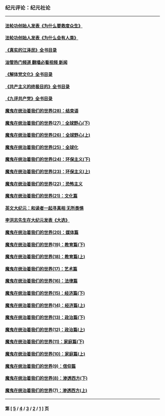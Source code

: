 ### 纪元评论：纪元社论
---
#### [法轮功创始人发表《为什么要救度众生》](../../pages/nsc422/n13975246.md?05220330) 
#### [法轮功创始人发表《为什么会有人类》](../../pages/nsc422/n13912117.md?05220330) 
#### [《真实的江泽民》全书目录](../../pages/nsc422/n13721399.md?05220330) 
#### [油管热门频道 翻墙必看视频 新闻](ok?05220330)
#### [《解体党文化》全书目录](../../pages/nsc422/n13721157.md?05220330) 
#### [《共产主义的终极目的》全书目录](../../pages/nsc422/n13721048.md?05220330) 
#### [《九评共产党》全书目录](../../pages/nsc422/n13708085.md?05220330) 
#### [魔鬼在统治着我们的世界(28)：结束语](../../pages/nsc422/n10936246.md?05220330) 
#### [魔鬼在统治着我们的世界(27)：全球野心(下)](../../pages/nsc422/n10928319.md?05220330) 
#### [魔鬼在统治着我们的世界(26)：全球野心(上)](../../pages/nsc422/n10900318.md?05220330) 
#### [魔鬼在统治着我们的世界(25)：全球化](../../pages/nsc422/n10788205.md?05220330) 
#### [魔鬼在统治着我们的世界(24)：环保主义(下)](../../pages/nsc422/n10695307.md?05220330) 
#### [魔鬼在统治着我们的世界(23)：环保主义(上)](../../pages/nsc422/n10688613.md?05220330) 
#### [魔鬼在统治着我们的世界(22)：恐怖主义](../../pages/nsc422/n10614727.md?05220330) 
#### [魔鬼在统治着我们的世界(21)：文化篇](../../pages/nsc422/n10597706.md?05220330) 
#### [英文大纪元：和读者一起寻真相 无所畏惧](../../pages/nsc422/n12542027.md?05220330) 
#### [李洪志先生在大纪元发表《大选》](../../pages/nsc422/n12534746.md?05220330) 
#### [魔鬼在统治着我们的世界(20)：媒体篇](../../pages/nsc422/n10586579.md?05220330) 
#### [魔鬼在统治着我们的世界(19)：教育篇(下)](../../pages/nsc422/n10564808.md?05220330) 
#### [魔鬼在统治着我们的世界(18)：教育篇(上)](../../pages/nsc422/n10526970.md?05220330) 
#### [魔鬼在统治着我们的世界(17)：艺术篇](../../pages/nsc422/n10499093.md?05220330) 
#### [魔鬼在统治着我们的世界(16)：法律篇](../../pages/nsc422/n10485969.md?05220330) 
#### [魔鬼在统治着我们的世界(15)：经济篇(下)](../../pages/nsc422/n10469975.md?05220330) 
#### [魔鬼在统治着我们的世界(14)：经济篇(上)](../../pages/nsc422/n10457370.md?05220330) 
#### [魔鬼在统治着我们的世界(13)：政治篇(下)](../../pages/nsc422/n10448270.md?05220330) 
#### [魔鬼在统治着我们的世界(12)：政治篇(上)](../../pages/nsc422/n10444576.md?05220330) 
#### [魔鬼在统治着我们的世界(11)：家庭篇(下)](../../pages/nsc422/n10440961.md?05220330) 
#### [魔鬼在统治着我们的世界(10)：家庭篇(上)](../../pages/nsc422/n10435448.md?05220330) 
#### [魔鬼在统治着我们的世界(9)：信仰篇](../../pages/nsc422/n10432159.md?05220330) 
#### [魔鬼在统治着我们的世界(8)：渗透西方(下)](../../pages/nsc422/n10429603.md?05220330) 
#### [魔鬼在统治着我们的世界(7)：渗透西方(上)](../../pages/nsc422/n10426013.md?05220330) 

---
#### 第 [ [5](./5.md?05220330) / [4](./4.md?05220330) / [3](./3.md?05220330) / [2](./2.md?05220330) / [1](./1.md?05220330) ] 页
